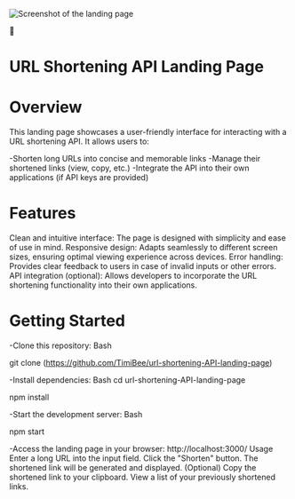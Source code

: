 ![Screenshot of the landing page](https://github.com/TimiBee/url-shortening-api-landing-page-main/images/screenshot.png)

🚀
# URL Shortening API Landing Page

# Overview
This landing page showcases a user-friendly interface for interacting with a URL shortening API. It allows users to:

-Shorten long URLs into concise and memorable links
-Manage their shortened links (view, copy, etc.)
-Integrate the API into their own applications (if API keys are provided)

# Features
Clean and intuitive interface: The page is designed with simplicity and ease of use in mind.
Responsive design: Adapts seamlessly to different screen sizes, ensuring optimal viewing experience across devices.
Error handling: Provides clear feedback to users in case of invalid inputs or other errors.
API integration (optional): Allows developers to incorporate the URL shortening functionality into their own applications.

# Getting Started
-Clone this repository:
Bash

git clone (https://github.com/TimiBee/url-shortening-API-landing-page)

-Install dependencies:
Bash
cd url-shortening-API-landing-page

npm install

-Start the development server:
Bash

npm start

-Access the landing page in your browser:
http://localhost:3000/
Usage
Enter a long URL into the input field.
Click the "Shorten" button.
The shortened link will be generated and displayed.
(Optional) Copy the shortened link to your clipboard.
View a list of your previously shortened links.
